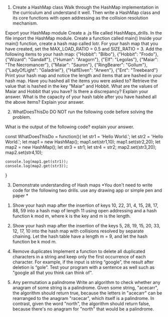 1. Create a HashMap class
Walk through the HashMap implementation in the curriculum and understand it well. Then write a HashMap class and its core functions with open addressing as the collision resolution mechanism.

Export your HashMap module
Create a .js file called HashMaps_drills. In the file import the HashMap module. Create a function called main()
Inside your main() function, create a hash map called lotr.
For your hash map that you have created, set the MAX_LOAD_RATIO = 0.5 and SIZE_RATIO = 3.
Add the following items to your hash map: {"Hobbit": "Bilbo"}, {"Hobbit": "Frodo"},
{"Wizard": "Gandalf"}, {"Human": "Aragorn"}, {"Elf": "Legolas"}, {"Maiar": "The Necromancer"},
{"Maiar": "Sauron"}, {"RingBearer": "Gollum"}, {"LadyOfLight": "Galadriel"}, {"HalfElven": "Arwen"},
{"Ent": "Treebeard"}
Print your hash map and notice the length and items that are hashed in your hash map. Have you hashed all the items you were asked to?
Retrieve the value that is hashed in the key "Maiar" and Hobbit.
What are the values of Maiar and Hobbit that you have? Is there a discrepancy? Explain your answer.
What is the capacity of your hash table after you have hashed all the above items? Explain your answer.


2. WhatDoesThisDo
DO NOT run the following code before solving the problem.

What is the output of the following code? explain your answer.

const WhatDoesThisDo = function(){
    let str1 = 'Hello World.';
    let str2 = 'Hello World.';
    let map1 = new HashMap();
    map1.set(str1,10);
    map1.set(str2,20);
    let map2 = new HashMap();
    let str3 = str1;
    let str4 = str2;
    map2.set(str3,20);
    map2.set(str4,10);

    console.log(map1.get(str1));
    console.log(map2.get(str3));
}

3. Demonstrate understanding of Hash maps
*You don't need to write code for the following two drills. use any drawing app or simple pen and paper *

1) Show your hash map after the insertion of keys 10, 22, 31, 4, 15, 28, 17, 88, 59 into a hash map of length 11 using open addressing and a hash function k mod m, where k is the key and m is the length.

2) Show your hash map after the insertion of the keys 5, 28, 19, 15, 20, 33, 12, 17, 10 into the hash map with collisions resolved by separate chaining. Let the hash table have a length m = 9, and let the hash function be k mod m.



4. Remove duplicates
Implement a function to delete all duplicated characters in a string and keep only the first occurrence of each character. For example, if the input is string “google”, the result after deletion is “gole”. Test your program with a sentence as well such as "google all that you think can think of".


5. Any permutation a palindrome
Write an algorithm to check whether any anagram of some string is a palindrome. Given some string, "acecarr", the algorithm should return true, because the letters in "acecarr" can be rearranged to the anagram "racecar", which itself is a palindrome. In contrast, given the word "north", the algorithm should return false, because there's no anagram for "north" that would be a palindrome.